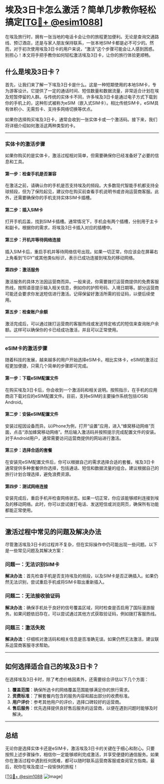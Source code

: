 # 埃及3日卡怎么激活？简单几步教你轻松搞定[[TG💪+ @esim1088](https://t.me/s/esim1088)]

在埃及旅行时，拥有一张当地的电话卡会让你的旅程更加便利。无论是查询交通路线、预订酒店，还是与家人朋友保持联系，一张本地SIM卡都是必不可少的。然而，对于初次使用埃及3日卡的用户来说，“激活”这个步骤可能会让人感到困惑。别担心！本文将手把手教你如何轻松激活埃及3日卡，让你的旅行体验更顺畅。

## 什么是埃及3日卡？

首先，让我们来了解一下埃及3日卡是什么。这是一种短期使用的本地SIM卡，专为游客设计。它提供了一定的通话时间、短信数量和数据流量，非常适合计划在埃及短暂停留的人群。与传统的实体卡不同，许多埃及3日卡是通过电子方式下载到你的手机上的，这种形式被称为eSIM（嵌入式SIM卡）。相比传统SIM卡，eSIM具有体积小、无需剪卡、支持多网络切换等优点。

如果你选择购买埃及3日卡，通常会收到一张实体卡或一个激活码。接下来，我们将详细介绍如何激活这两种类型的卡。

---

### 实体卡的激活步骤

如果你购买的是实体卡，激活过程相对简单，但需要确保你已经准备好了必要的信息和工具。

#### 第一步：检查手机是否兼容

在激活之前，请确认你的手机是否支持埃及的频段。大多数现代智能手机都支持全球频段，但为了保险起见，建议你在购买前查看手机说明书或咨询运营商客服。此外，还需要确保你的手机支持实体SIM卡插槽。

#### 第二步：插入SIM卡

打开手机后盖，找到SIM卡插槽。通常情况下，手机会有两个插槽，分别用于主卡和副卡。根据你的需求，将埃及3日卡插入对应的插槽中。

#### 第三步：开机并等待网络连接

插入SIM卡后，重启手机并等待网络信号出现。如果一切正常，你应该会在屏幕右上角看到“EGY”或其他类似标识，表示已成功连接到埃及的移动网络。

#### 第四步：激活服务

激活服务的具体方法因运营商而异。一般来说，你需要拨打运营商提供的免费客服热线，按照语音提示输入相关信息，例如你的护照号码、入境日期等。部分运营商可能还会要求你发送短信进行激活。记得保留好激活所需的验证码，以便后续使用。

#### 第五步：检查账户余额

激活完成后，可以通过拨打运营商的客服热线或发送特定格式的短信来查询账户余额。这样可以确保你的卡已经成功激活，并且可以正常使用。

---

### eSIM卡的激活步骤

随着科技的发展，越来越多的用户开始选择eSIM卡。相比实体卡，eSIM的激活过程更加便捷，只需几个简单的步骤即可完成。

#### 第一步：下载eSIM配置文件

在购买埃及3日卡后，你会收到一个激活码和相关说明。按照指示，在手机的应用商店下载对应的eSIM配置文件。目前，支持eSIM的主要操作系统包括iOS和Android。

#### 第二步：安装eSIM配置文件

安装过程因设备而异。以iPhone为例，打开“设置”应用，进入“蜂窝移动网络”页面，点击“添加蜂窝移动网络”。然后输入激活码并按照提示完成配置文件的安装。对于Android用户，通常需要访问运营商提供的网站进行激活。

#### 第三步：选择合适的套餐

在安装完eSIM配置文件后，你可以根据自己的需求选择合适的套餐。埃及3日卡通常提供多种套餐供你选择，包括通话、短信和数据流量的组合。建议根据自己的旅行计划合理选择，避免浪费资源。

#### 第四步：测试网络连接

安装完成后，重启手机并检查网络状态。如果一切正常，你应该能够顺利连接到埃及的移动网络。此时，你可以尝试拨打电话、发送短信或浏览网页，确保所有功能都能正常使用。

---

## 激活过程中常见的问题及解决办法

尽管激活埃及3日卡的过程并不复杂，但在实际操作中仍可能出现一些问题。以下是一些常见问题及其解决方案：

### 问题一：无法识别SIM卡

**解决办法**：首先检查手机是否支持埃及的频段，以及SIM卡是否正确插入。如果仍然无法识别，尝试重启手机或将SIM卡取出重新插入。

### 问题二：无法接收验证码

**解决办法**：确保手机处于良好的信号覆盖区域，同时检查是否启用了国际漫游服务。如果问题依旧存在，可以尝试通过其他方式获取验证码，例如拨打客服热线。

### 问题三：激活失败

**解决办法**：仔细核对激活码和相关信息是否准确无误。如果仍然无法激活，建议联系运营商客服寻求帮助。

---

## 如何选择适合自己的埃及3日卡？

在选择埃及3日卡时，除了考虑价格因素外，还需要综合评估以下几个方面：

1. **覆盖范围**：确保所选卡的网络覆盖范围能够满足你的旅行需求。
2. **资费标准**：了解套餐内包含的服务内容和超出部分的收费标准。
3. **用户评价**：参考其他用户的评价，选择口碑较好的运营商。
4. **售后服务**：优先选择提供良好售后服务的运营商，以便在遇到问题时能够及时解决。

---

## 总结

无论你是选择实体卡还是eSIM卡，激活埃及3日卡的关键在于细心和耐心。只要按照上述步骤操作，相信你一定能够顺利完成激活，并享受便捷的通信服务。如果你在激活过程中遇到任何困难，都可以随时联系运营商客服或查阅官方指南。最后，祝你在埃及度过一段愉快的旅程！

[[TG💪+ @esim1088](https://t.me/s/esim1088) ![Image](https://i.postimg.cc/4NQfJmqS/Snipaste-2025-05-13-00-14-12.png)]